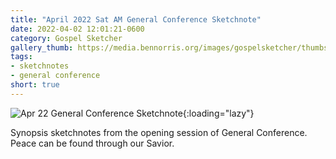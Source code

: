 ```yaml
---
title: "April 2022 Sat AM General Conference Sketchnote"
date: 2022-04-02 12:01:21-0600
category: Gospel Sketcher
gallery_thumb: https://media.bennorris.org/images/gospelsketcher/thumbs/apr-22-1-gen-conf.jpg
tags:
- sketchnotes
- general conference
short: true 
---
```


![Apr 22 General Conference Sketchnote](https://media.bennorris.org/images/gospelsketcher/general-conference/apr-2022/apr-22-1-gen-conf.jpg){:loading="lazy"}

Synopsis sketchnotes from the opening session of General Conference. Peace can be found through our Savior.
